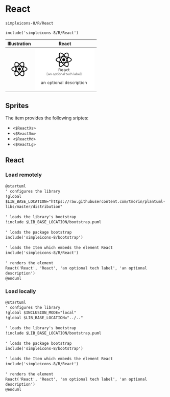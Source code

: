 # React


```text
simpleicons-8/R/React
```

```text
include('simpleicons-8/R/React')
```



| Illustration | React |
| :---: | :---: |
| ![illustration for Illustration](../../simpleicons-8/R/React.png) | ![illustration for React](../../simpleicons-8/R/React.Local.png) |



## Sprites
The item provides the following sriptes:

- `<$ReactXs>`
- `<$ReactSm>`
- `<$ReactMd>`
- `<$ReactLg>`





## React

### Load remotely
```plantuml
@startuml
' configures the library
!global $LIB_BASE_LOCATION="https://raw.githubusercontent.com/tmorin/plantuml-libs/master/distribution"

' loads the library's bootstrap
!include $LIB_BASE_LOCATION/bootstrap.puml

' loads the package bootstrap
include('simpleicons-8/bootstrap')

' loads the Item which embeds the element React
include('simpleicons-8/R/React')

' renders the element
React('React', 'React', 'an optional tech label', 'an optional description')
@enduml
```

### Load locally
```plantuml
@startuml
' configures the library
!global $INCLUSION_MODE="local"
!global $LIB_BASE_LOCATION="../.."

' loads the library's bootstrap
!include $LIB_BASE_LOCATION/bootstrap.puml

' loads the package bootstrap
include('simpleicons-8/bootstrap')

' loads the Item which embeds the element React
include('simpleicons-8/R/React')

' renders the element
React('React', 'React', 'an optional tech label', 'an optional description')
@enduml
```


